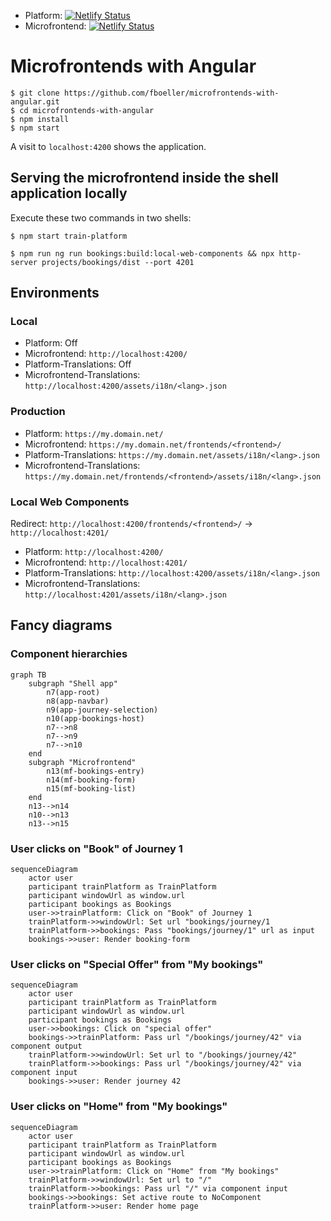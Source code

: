 - Platform: [![Netlify Status](https://api.netlify.com/api/v1/badges/04f71aef-c76d-47a0-8f72-9b619233f98b/deploy-status)](https://app.netlify.com/sites/jolly-cobbler-bab33d/deploys)
- Microfrontend: [![Netlify Status](https://api.netlify.com/api/v1/badges/14649930-1ce6-47c5-8f5c-1da9edd25fd2/deploy-status)](https://app.netlify.com/sites/curious-bublanina-10c9c8/deploys)

# Microfrontends with Angular

```
$ git clone https://github.com/fboeller/microfrontends-with-angular.git
$ cd microfrontends-with-angular
$ npm install
$ npm start
```

A visit to `localhost:4200` shows the application.

## Serving the microfrontend inside the shell application locally

Execute these two commands in two shells:

```
$ npm start train-platform
```

```
$ npm run ng run bookings:build:local-web-components && npx http-server projects/bookings/dist --port 4201
```

## Environments

### Local

- Platform: Off
- Microfrontend: `http://localhost:4200/`
- Platform-Translations: Off
- Microfrontend-Translations: `http://localhost:4200/assets/i18n/<lang>.json`

### Production

- Platform: `https://my.domain.net/`
- Microfrontend: `https://my.domain.net/frontends/<frontend>/`
- Platform-Translations: `https://my.domain.net/assets/i18n/<lang>.json`
- Microfrontend-Translations: `https://my.domain.net/frontends/<frontend>/assets/i18n/<lang>.json`

### Local Web Components

Redirect: `http://localhost:4200/frontends/<frontend>/` -> `http://localhost:4201/`

- Platform: `http://localhost:4200/`
- Microfrontend: `http://localhost:4201/`
- Platform-Translations: `http://localhost:4200/assets/i18n/<lang>.json`
- Microfrontend-Translations: `http://localhost:4201/assets/i18n/<lang>.json`


## Fancy diagrams

### Component hierarchies

```mermaid
graph TB
    subgraph "Shell app"
        n7(app-root)
        n8(app-navbar)
        n9(app-journey-selection)
        n10(app-bookings-host)
        n7-->n8
        n7-->n9
        n7-->n10
    end
    subgraph "Microfrontend"
        n13(mf-bookings-entry)
        n14(mf-booking-form)
        n15(mf-booking-list)
    end
    n13-->n14
    n10-->n13
    n13-->n15
```

### User clicks on "Book" of Journey 1
```mermaid
sequenceDiagram
    actor user
    participant trainPlatform as TrainPlatform
    participant windowUrl as window.url
    participant bookings as Bookings
    user->>trainPlatform: Click on "Book" of Journey 1
    trainPlatform->>windowUrl: Set url "bookings/journey/1
    trainPlatform->>bookings: Pass "bookings/journey/1" url as input
    bookings->>user: Render booking-form
```
### User clicks on "Special Offer" from "My bookings"
```mermaid
sequenceDiagram
    actor user
    participant trainPlatform as TrainPlatform
    participant windowUrl as window.url
    participant bookings as Bookings
    user->>bookings: Click on "special offer"
    bookings->>trainPlatform: Pass url "/bookings/journey/42" via component output
    trainPlatform->>windowUrl: Set url to "/bookings/journey/42"
    trainPlatform->>bookings: Pass url "/bookings/journey/42" via component input
    bookings->>user: Render journey 42
```

### User clicks on "Home" from "My bookings"
```mermaid
sequenceDiagram
    actor user
    participant trainPlatform as TrainPlatform
    participant windowUrl as window.url
    participant bookings as Bookings
    user->>trainPlatform: Click on "Home" from "My bookings"
    trainPlatform->>windowUrl: Set url to "/"
    trainPlatform->>bookings: Pass url "/" via component input
    bookings->>bookings: Set active route to NoComponent
    trainPlatform->>user: Render home page
```